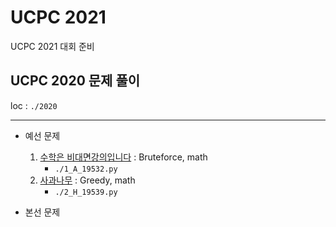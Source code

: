 # UCPC 2021 

UCPC 2021 대회 준비



## UCPC 2020 문제 풀이

loc : `./2020` 

------

- 예선 문제
  1. [수학은 비대면강의입니다](https://www.acmicpc.net/problem/19532) : Bruteforce, math
     - `./1_A_19532.py` 
  2. [사과나무](https://www.acmicpc.net/problem/19539) : Greedy, math
     - `./2_H_19539.py`

- 본선 문제

